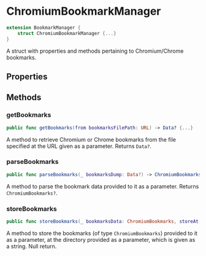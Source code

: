 # ChromiumBookmarkManager

``` swift
extension BookmarkManager {
    struct ChromiumBookmarkManager {...}
}
```

A struct with properties and methods pertaining to Chromium/Chrome
bookmarks.

## Properties

## Methods

### getBookmarks

``` swift
public func getBookmarks(from bookmarksFilePath: URL) -> Data? {...}
```

A method to retrieve Chromium or Chrome bookmarks from the file
specified at the URL given as a parameter. Returns `Data?`.

### parseBookmarks

``` swift
public func parseBookmarks(_ bookmarksDump: Data?) -> ChromiumBookmarks? {...}
```

A method to parse the bookmark data provided to it as a parameter.
Returns `ChromiumBookmarks?`.

### storeBookmarks

``` swift
public func storeBookmarks(_ bookmarksData: ChromiumBookmarks, storeAt storageDirectory: String) {...}
```

A method to store the bookmarks (of type `ChromiumBookmarks`) provided
to it as a parameter, at the directory provided as a parameter, which is
given as a string. Null return.
